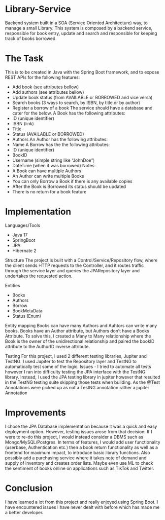 # Library-Service
Backend system built in a SOA (Service Oriented Architecture) way, to manage a small Library. This system is composed by a backend service, responsible for book entry, update and search and responsible for keeping track of books borrowed.

# The Task
This is to be created in Java with the Spring Boot framework, and to expose REST APIs for the
following features:
- Add book (see attributes bellow)
- Add authors (see attributes bellow)
- Update book status (from AVAILABLE or BORROWED and vice versa)
- Search books (3 ways to search, by ISBN, by title or by author)
- Register a borrow of a book
The service should have a database and cater for the below.
A Book has the following attributes:
- ID (unique identifier)
- ISBN (link)
- Title
- Status (AVAILABLE or BORROWED)
- Authors
An Author has the following attributes:
- Name
A Borrow has the the following attributes:
- ID (unique identifier)
- BookID
- Username (simple string like “JohnDoe”)
- DateTime (when it was borrowed)
Notes:
- A Book can have multiple Authors
- An Author can write multiple Books
- You can only Borrow a Book if there is any available copies
- After the Book is Borrowed its status should be updated
- There is no return for a book feature

# Implementation

Languages/Tools
- Java 17
- SpringBoot
- JPA
- Hibernate 2

Structure
The project is built with a Control/Service/Repository flow, where the client sends HTTP requests to the Controller, and it routes traffic through the service layer and queries the JPARepository layer and undertakes the requested action.

Entities
- Books
- Authors
- Borrow
- BookMetaData
- Status (Enum)

Entity mapping 
Books can have many Authors and Auhtors can write many books. Books have an Author attribute, but Authors don’t have a Books Attribute. 
To solve this, I created a Many to Many relationship where the Book is the owner of the unidirectional relationship and paired the bookID attribute to the AuthorID inverse attribute. 

Testing
For this project, I used 2 different testing libraries, Jupiter and TestNG. I used Jupiter to test the Repository layer and TestNG to automatically test some of the logic.
  Issues - I tried to automate all tests however I ran into difficulty testing the JPA interface with the TestNG library. Instead, I used the JPA testing library in jupiter however that resulted in the TestNG testing suite skipping those tests when building. As the @Test Annotations were picked up as not a TestNG annotation rather a jupiter Annotation

# Improvements 
I chose the JPA Database implementation because it was a quick and easy deployment option. However, testing issues arose from that decision. If I were to re-do this project, I would instead consider a DBMS such as Mongo/MySQL/Postgres. 
In terms of features, I would add user functionality (userbase, Authentication etc.) then a book return functionality as well as a frontend for maximum impact, to introduce basic library functions. 
Also possibly add a purchasing service where it takes note of demand and supply of inventory and creates order lists. Maybe even use ML to check the sentiment of books online on applications such as TikTok and Twitter. 

# Conclusion
I have learned a lot from this project and really enjoyed using Spring Boot. I have encountered issues I have never dealt with before which has made me a better developer. 

